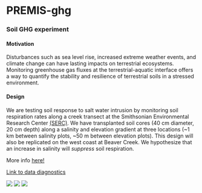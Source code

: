 # PREMIS-ghg
### Soil GHG experiment

#### Motivation
Disturbances such as sea level rise, increased extreme weather events, and climate change can have lasting impacts on terrestrial ecosystems. Monitoring greenhouse gas fluxes at the terrestrial-aquatic interface offers a way to quantify the stability and resilience of terrestrial soils in a stressed environment. 

#### Design
We are testing soil response to salt water intrusion by monitoring soil respiration rates along a creek transect at the Smithsonian Environmental Research Center [(SERC)](https://serc.si.edu/). We have transplanted soil cores (40 cm diameter, 20 cm depth) along a salinity and elevation gradient at three locations (~1 km between salinity plots, ~50 m between elevation plots). This design will also be replicated on the west coast at Beaver Creek. We hypothesize that an increase in salinity will *suppress* soil respiration.   

More info [here!]()

[Link to data diagnostics](https://github.com/PNNL-PREMIS/PREMIS-ghg/tree/master/diagnostics)

![](https://github.com/PNNL-PREMIS/PREMIS-ghg/photos/cores_in_cart.jpeg) ![](https://github.com/PNNL-PREMIS/PREMIS-ghg/photos/BBL_SP_snow.jpeg) ![](https://github.com/PNNL-PREMIS/PREMIS-ghg/photos/cores_in_ground.jpeg)



